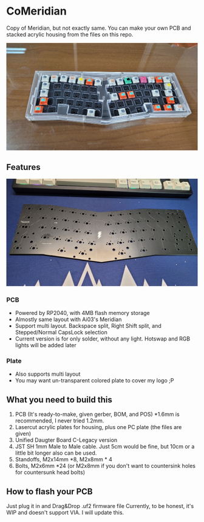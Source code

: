 # CoMeridian
Copy of Meridian, but not exactly same.
You can make your own PCB and stacked acrylic housing from the files on this repo.


![img](./Images/top.jpg)


## Features

![img](./Images/pcb.jpg)

### PCB
  - Powered by RP2040, with 4MB flash memory storage
  - Almostly same layout with Ai03's Meridian
  - Support multi layout. Backspace split, Right Shift split, and Stepped/Normal CapsLock selection
  - Current version is for only solder, without any light. Hotswap and RGB lights will be added later

### Plate
  - Also supports multi layout
  - You may want un-transparent colored plate to cover my logo ;P

## What you need to build this
1. PCB (It's ready-to-make, given gerber, BOM, and POS) *1.6mm is recommended, I never tried 1.2mm.
2. Lasercut acrylic plates for housing, plus one PC plate (the files are given)
3. Unified Daugter Board C-Legacy version
4. JST SH 1mm Male to Male cable. Just 5cm would be fine, but 10cm or a little bit longer also can be used.
5. Standoffs, M2x14mm *8, M2x8mm * 4
6. Bolts, M2x6mm *24 (or M2x8mm if you don't want to countersink holes for countersunk head bolts)

## How to flash your PCB
Just plug it in and Drag&Drop .uf2 firmware file
Currently, to be honest, it's WIP and doesn't support VIA. I will update this.
